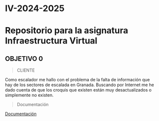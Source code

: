 # IV-2024-2025
# Repositorio para la asignatura Infraestructura Virtual
## OBJETIVO 0
> CLIENTE

Como escalador me hallo con el problema de la falta de información que hay de los sectores de escalada en Granada. Buscando por Internet me he dado cuenta de que los croquis que existen están muy desactualizados o simplemente no existen.

> Documentación

[Documentación](https://github.com/FabriConde/IV-2024-2025/tree/objetivo_0-v0.0.1/Documentaci%C3%B3n)
